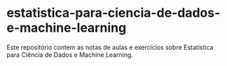 # estatistica-para-ciencia-de-dados-e-machine-learning
Este repositório contem as notas de aulas e exercícios sobre Estatística para Ciência de Dados e Machine Learning. 
